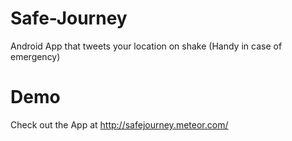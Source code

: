 # Safe-Journey
Android App that tweets your location on shake (Handy in case of emergency)

# Demo

Check out the App at http://safejourney.meteor.com/
